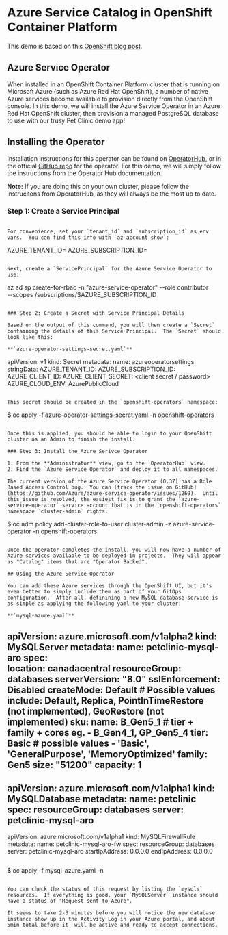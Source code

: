 # Azure Service Catalog in OpenShift Container Platform

This demo is based on this [OpenShift blog post](https://www.openshift.com/blog/using-the-azure-service-operator-on-openshift).

## Azure Service Operator

When installed in an OpenShift Container Platform cluster that is running on Microsoft Azure (such as Azure Red Hat OpenShift), a number of native Azure services become available to provision directly from the OpenShift console.  In this demo, we will install the Azure Service Operator in an Azure Red Hat OpenShift cluster, then provision a managed PostgreSQL database to use with our trusy Pet Clinic demo app!

## Installing the Operator

Installation instructions for this operator can be found on [OperatorHub](https://operatorhub.io/operator/azure-service-operator), or in the official [GitHub repo]() for the operator.  For this demo, we will simply follow the instructions from the Operator Hub documentation.

**Note:** If you are doing this on your own cluster, please follow the instrucitons from OperatorHub, as they will always be the most up to date.

### Step 1: Create a Service Principal

```

For convenience, set your `tenant_id` and `subscription_id` as env vars.  You can find this info with `az account show`:

```
AZURE_TENANT_ID=<your-tenant-id-goes-here>
AZURE_SUBSCRIPTION_ID=<your-subscription-id-goes-here>
```

Next, create a `ServicePrincipal` for the Azure Service Operator to use:

```
az ad sp create-for-rbac -n "azure-service-operator" --role contributor \
    --scopes /subscriptions/$AZURE_SUBSCRIPTION_ID
```

### Step 2: Create a Secret with Service Principal Details

Based on the output of this command, you will then create a `Secret` containing the details of this Service Principal.  The `Secret` should look like this:

**`azure-operator-settings-secret.yaml`**
```
apiVersion: v1
kind: Secret
metadata:
  name: azureoperatorsettings
stringData:
  AZURE_TENANT_ID: <tenant ID>
  AZURE_SUBSCRIPTION_ID: <subscription ID>
  AZURE_CLIENT_ID: <app ID>
  AZURE_CLIENT_SECRET: <client secret / password>
  AZURE_CLOUD_ENV: AzurePublicCloud
```

This secret should be created in the `openshift-operators` namespace:

```
$ oc apply -f azure-operator-settings-secret.yaml -n openshift-operators
```

Once this is applied, you should be able to login to your OpenShift cluster as an Admin to finish the install.

### Step 3: Install the Azure Serivce Operator

1. From the **Administrator** view, go to the `OperatorHub` view.
2. Find the `Azure Service Operator` and deploy it to all namespaces.

The current version of the Azure Service Operator (0.37) has a Role Based Access Control bug.  You can [track the issue on GitHub](https://github.com/Azure/azure-service-operator/issues/1269).  Until this issue is resolved, the easiest fix is to grant the `azure-service-operator` service account that is in the `openshift-operators` namespace `cluster-admin` rights.

```
$ oc adm policy add-cluster-role-to-user cluster-admin -z azure-service-operator -n openshift-operators
```

Once the operator completes the install, you will now have a number of Azure services available to be deployed in projects.  They will appear as "Catalog" items that are "Operator Backed".

## Using the Azure Service Operator

You can add these Azure services through the OpenShift UI, but it's even better to simply include them as part of your GitOps configuration.  After all, definining a new MySQL database service is as simple as applying the following yaml to your cluster:

**`mysql-azure.yaml`**
```
apiVersion: azure.microsoft.com/v1alpha2
kind: MySQLServer
metadata:
  name: petclinic-mysql-aro
spec:  
  location: canadacentral
  resourceGroup: databases
  serverVersion: "8.0"
  sslEnforcement: Disabled
  createMode: Default # Possible values include: Default, Replica, PointInTimeRestore (not implemented), GeoRestore (not implemented)
  sku:
    name: B_Gen5_1 # tier + family + cores eg. - B_Gen4_1, GP_Gen5_4
    tier: Basic # possible values - 'Basic', 'GeneralPurpose', 'MemoryOptimized'
    family: Gen5 
    size: "51200"
    capacity: 1
---
apiVersion: azure.microsoft.com/v1alpha1
kind: MySQLDatabase
metadata:
  name: petclinic
spec:
  resourceGroup: databases
  server: petclinic-mysql-aro
---
apiVersion: azure.microsoft.com/v1alpha1
kind: MySQLFirewallRule
metadata:
  name: petclinic-mysql-aro-fw
spec:
  resourceGroup: databases
  server: petclinic-mysql-aro
  startIpAddress: 0.0.0.0
  endIpAddress: 0.0.0.0
```

```
$ oc apply -f mysql-azure.yaml -n <my project>
```

You can check the status of this request by listing the `mysqls` resources.  If everything is good, your `MySQLServer` instance should have a status of "Request sent to Azure".

It seems to take 2-3 minutes before you will notice the new database instance show up in the Activity Log in your Azure portal, and about 5min total before it  will be active and ready to accept connections.